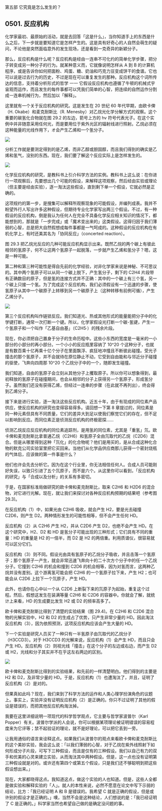 第五部 它究竟是怎么发生的？

## 0501. 反应机构

化学家最初、最原始的活动，就是去回答「这是什么」，当你知道手上的东西是什么之后，下一步就是要知道它是怎样产生的。这是具有好奇心的人自然会萌生的疑问，不论他是突然面临意外的发生现场，还是看到一克奇异的新颖分子。

那么，反应机构是什么呢？反应机构是经由一连串不可化约的简单化学步骤，把分子转变成另一种分子的行为。就某种意义而，它就像说明怎样从 A 到 B 的计算机程序，或是告诉你如何把面粉、鸡蛋、糖、奶油和巧克力豆变成饼干的食谱。它也可以说是过去行为的历史，不过是现在可以重复发生的那种。反应机构这个词所传达的信息，支持着分析形式的哲学 一一 它假设反应机构也遵循了牛顿的机械式宇宙观而运作，而且发生的每件事都可以凭我们简单的心智，把连续的自然运作分割成一连串机械行为，然后加以「解释」。

这里就有一个关于反应机构的研究。这是发生在 20 世纪 60 年代早期，由欧卡俾（H. Okabe）和麦克耐斯比（R. Menesby）对乙烷光化学分解方式的观察。这个重要的碳氢化合物就在图 29.2 的左边，箭号上方的 hv 符号代表光子。在这个实例中并非随意采用任何光，而是要用位于紫外光区的辐射线进行照射。乙烷必须在这种能量的光线作用下，オ会产生乙烯和一个氢分子。

![](./res/2019459.PNG)

分析工作就是要测定得到的是乙烯，而非乙醇或胆固醇，而且我们得到的确实是乙烯和氢气，没别的东西。现在，我们要了解这个反应实际上是怎样发生的。

![](./res/2019460.PNG)

化学反应机构的研究，是教科书上引介科学方法的实例。教科书上这么说：在你进行一项观察后，先要想出几个可能的假设，来解释这项观察，然后经由实验或理论（但主要是经由实验），逐一淘汰这些假设，直到剩下单一个假设，它就必然是正确的。

这项规约的第一步，是搜集可以解释所观察现象的可能假设，并编列成表。我并不盼望外行人写出许多这种假设，但期待专业化学家写出两三个假设。不过，有一种假设的反应机构，倒是我认为任何人在完全不具备化学反应相关知识的情况下，都能想到的，那就是「一步完成」或「魔术变出来的」这类假设。这得归因于我们薄弱的心智，总是把大自然假想成每件事都是一气呵成的。这种假设的反应机构在有机化学上，有时还美其名为「协同反应」（concerted reaction）。

图 29.3 把乙烷光反应的几种可能反应机构显示出来。既然乙烷的两个碳上有彼此相邻的氢原子，何不让这两个氢原子一起脱落，一步就产生乙烯和氢分子？嗯，这是一种可能。

第二种和第三种可能性是得自先前的化学经验，对非化学家来说是神秘、不可思议的。其中两个氢原子可以从同一个碳上脱下，产生氢分子，剩下的 C2H4 片段带有正确数目的原子，但是氢的连接方式并不正确：其中的一个碳上有三个氢，另一个碳上只接一个氢。为了完成这个反应机构，我们必须假设有一个迅速的步骤，使氢原子从其中一个碳原子上转移到另一个碳原子上（这种转移有前例可循），产生乙烯分子。

![](./res/2019461.PNG)

第三个反应机构叫作链锁反应。我们知道光、热或其他形式的能量能把分子中的化学键打断，通常一次打断一个键。所以，化学家假设光打断一个碳-氢键，产生一个氢原子和一个叫作「乙基自由基」（C2H5·）的残余片段。

现在，你必须把自己置身于分子的生命历程中。这些小东西的宽度是一毫米的一小部分的小部分的再小部分。一个小小的反应瓶里容纳了 10^20 个这种分子，也就是有数百乘十亿再乘十亿个分子在里面飘浮、疯狂地冲撞且不断彼此碰撞。受光子撞击的那个氢原子，并不会就待在原位静止不动，它受到自由能和与邻近分子碰撞的驱使，飞奔向四周那 10^20 个乙烷分子中的一个，随即发生碰撞。

我们知道，自由的氢原子会立刻从其他分子上攫取原子。所以你可以想象得到，最初释放的氢原子在碰撞期间，也会从相邻的分子上获得另一个氢原子，形成氢分子。虽然我们还没有获得乙烯，但经过一连串的步骤（在此就不再列出），终会得到乙烯分子。

接下来是进行实验，逐一淘汰这些反应机构。近五十年，由于有现成的同位素产品供应，使反应机构的研究也变得容易得多。请回想一下第 8 章提过的，同位素是同一种元素但具有不同质量，它们的差异大到足以使我们察觉它们的存在，但不足以影响到反应。而同位素正是侦测反应机构的终极密探……

侦测乙烷反应反应机构的同位素追踪剂，是用氢的同位素，尤其是「重氢」氘。欧卡俾和麦克耐斯比拿普通乙烷（C2H6）和氢原子全由氘取代的乙烷（C2D6）混合。但是从哪里得到这种「氘化」的化合物呢？他们是用买的，是从合成这种化合物的默克公司实验室里把它买回来。当他们从化学品供应商那儿获得一个密封烧瓶的气体后，应该做的第一件事是什么？

他们也许会先去分析它。因为在这个行业里，你无法相信任何人。合成人员可能刚好失误，以致只引进了五个氘原子，而不是六个。从这里你可以看到，「反应机构的研究」与「合成以及分析」的关系有多密切。

于是，在国家标准局做研究的欧卡俾和麦克耐斯比，取来 C2H6 和 H2D6 的混合物，对它进行光解。现在，就让我们来探讨对各种反应机构预期的结果吧（参考图 29.3)。

在反应机构（1）中，如果光由 C2H6 吸收，就会产生 H2，要是光去碰撞 C2D6，则产生 D2。两种情形发生的可能性相等，但不会产生任何 HD。

反应机构（2）从 C2H6 产生 H2，并从 C2D6 产生 D2，也绝不会产生 HD。在这个研究中，H2、D2 和 HD 是氢分子可能出现的三种形式；它们具有不同的重量：HD 的重量是 H2 的一倍半，而 D2 是 H2 的两倍重。利用质谱仪，很容易就可以区分它们。

反应机构（3）则不同。假设光由具有氢原子的乙烷分子吸收，并且击落一个氢原子；那个氢原子一产生，就会非常迅速飞奔向十的二十次方个分子中的任一个乙烷分子。它撞到 C2H6 的机会和撞到 C2D6 的机会相等，因为对氢而言，这两种乙烷并没有差别。这个游离氢可能会把 C2H6 的一个氢原子拉下来，产生 H2；也可能会从 C2D6 上拉下一个氘原子，产生 HD。

此外，也请你在心中以一个从 C2D6 上断裂下来的氘原子为起始，重复这个过程。然后，假想这发生在装满等量 C2H6 和 C2D6 的容器中。你就会了解，就统计上来看，HD 的生成要比发生 H2 或 D2 的频率高多了。

欧卡俾和麦克耐斯比得到了清楚的实验结果（图 29.4)。在 C2H6 和 C2D6 混合物的光解实验中，H2 和 D2 的生成占了优势，只产生非常少量的 HD。因此淘汰反应机构（3），因为依照预测，这项反应机构应该会产生大量的 HD。

下一个实验是研究人员买了一种只有一半氢原子由氘取代的乙烷分子（H3CCD3）。对于 H3CCD3 的光解来说，反应机构（1）会产生 HD，而且只会产生 HD。反应机构（2）则视光线「撞击」在这个分子的左边或右边，而产生 D2 或 H2，光线和分子其实并不在乎这左右两边的区别。

![](./res/2019462.PNG)

欧卡俾和麦克耐斯比得到的实验结果，和先前的一样清楚明白。他们得到的主要是 H2 和 D2，及非常少量的 HD。于是，反应机构（1）也遭淘汰了，并且，证明了反应机构（2）是对的。

但果真如此吗？现在，我们来到了科学方法的运作和人类心理学扮演角色的议题上。事实上，实验并没有证明反应机构（2）是正确的。你只不过证明了其他的假设是错误的，而把其他反应机构淘汰掉。

我要在这里详细说明一项现代的科学哲学观点，它主要与哲学家波普尔（Karl Popper）有关。波普尔学派的人会说，你可以根据某项理论被证明错误的容易程度来为它评等；禁不起验证的理论，就不是好理论，可以把它丢到一旁。

让我用通俗的语言来诠释这点。如果我们从波普尔的观点来看欧卡俾和麦克耐斯比的这个美妙实验，我会这么说：「以我们薄弱的心智，对于乙烷在紫外线照射下如何形成分子片段，可写下三种假设，而且是仅有的三种假设。我们以自己有力的双手和优美的心灵来建立实验，从而淘汰其中两种假设。但是，这一点也没有证明第三种假设就是对的。或许还有第四个或第五个假设，只是我们还不够聪明到把这些假设想出来。」

现在，大家都晓得这点。我知道这点，做这个实验的人也知道。但是，这些人全都是做实验和解释实验的「人」。就人的本性来说，必然不愿意在论文中写下示弱的结论，比方：「我已经证明 A 和 B 是错误的。我希望 C 就是正确的假设，但是或许别的假设才是正确的。」噢，当然不会是这种结论，人们想说的是：「我已经证明了 C 是正确的。」科学家当然也希望自己做的是确定没问题的事。